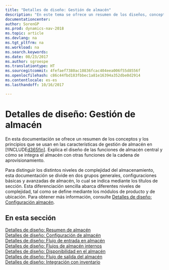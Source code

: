 ```yaml
---
title: "Detalles de diseño: Gestión de almacén"
description: "En este tema se ofrece un resumen de los diseños, conceptos y principios que están detrás de las características de gestión de almacén en [!INCLUDE[d365fin](includes/d365fin_md.md)]."
documentationcenter: 
author: SorenGP
ms.prod: dynamics-nav-2018
ms.topic: article
ms.devlang: na
ms.tgt_pltfrm: na
ms.workload: na
ms.search.keywords: 
ms.date: 08/23/2017
ms.author: sgroespe
ms.translationtype: HT
ms.sourcegitcommit: 4fefaef7380ac10836fcac404eea006f55d8556f
ms.openlocfilehash: c86c44fbd183fbbec1a81e16394a352dbe0d2914
ms.contentlocale: es-es
ms.lasthandoff: 10/16/2017

---
```

# <a name="design-details-warehouse-management"></a>Detalles de diseño: Gestión de almacén
En esta documentación se ofrece un resumen de los conceptos y los principios que se usan en las características de gestión de almacén en [!INCLUDE[d365fin](includes/d365fin_md.md)]. Explica el diseño de las funciones de almacén central y cómo se integra el almacén con otras funciones de la cadena de aprovisionamiento.  

Para distinguir los distintos niveles de complejidad del almacenamiento, esta documentación se divide en dos grupos generales, configuraciones básicas y avanzadas de almacén, lo cual se indica mediante los títulos de sección. Esta diferenciación sencilla abarca diferentes niveles de complejidad, tal como se define mediante los módulos de producto y de ubicación. Para obtener más información, consulte [Detalles de diseño: Configuración almacén](design-details-warehouse-setup.md).  

## <a name="in-this-section"></a>En esta sección  
[Detalles de diseño: Resumen de almacén](design-details-warehouse-overview.md)  
[Detalles de diseño: Configuración de almacén](design-details-warehouse-setup.md)  
[Detalles de diseño: Flujo de entrada en almacén](design-details-inbound-warehouse-flow.md)  
[Detalles de diseño: Flujos de almacén internos](design-details-internal-warehouse-flows.md)  
[Detalles de diseño: Disponibilidad en el almacén](design-details-availability-in-the-warehouse.md)  
[Detalles de diseño: Flujo de salida del almacén](design-details-outbound-warehouse-flow.md)  
[Detalles de diseño: Integración con inventario](design-details-integration-with-inventory.md)

